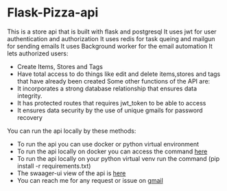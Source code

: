 # Flask-Pizza-api
This is a store api that is built with flask and postgresql
It uses jwt for user authentication and authorization
It uses redis for task queing and mailgun for sending emails
It uses Background worker for the email automation
It lets authorized users:
- Create Items, Stores and Tags
- Have total access to do things like edit and delete items,stores and tags that have already been created
Some other functions of the API are:
- It incorporates a strong database relationship that ensures  data integrity.
- It has protected routes that requires jwt_token to be able to access
- It ensures data security by the use of unique gmails for password recovery

You can run the api locally by these methods:
- To run the api you can use docker or python virtual environment 
- To run the api locally on docker you can access the command [here](https://github.com/imisi99/Flask-Store-API/blob/main/CONTRIBUTING.md)
- To run the api locally on your python virtual venv run the command (pip install -r requirements.txt)
- The swaager-ui view of the api is [here](https://flask-store-api-vvs7.onrender.com/swagger-ui)
- You can reach me for any request or issue on [gmail](mailto:isongrichard234@gmail.com)

